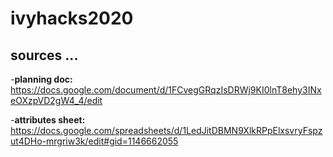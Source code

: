 # ivyhacks2020

## sources ...
-**planning doc:** https://docs.google.com/document/d/1FCvegGRqzIsDRWj9KI0lnT8ehy3INxeOXzpVD2gW4_4/edit

-**attributes sheet:** https://docs.google.com/spreadsheets/d/1LedJitDBMN9XlkRPpElxsvryFspzut4DHo-mrgriw3k/edit#gid=1146662055
